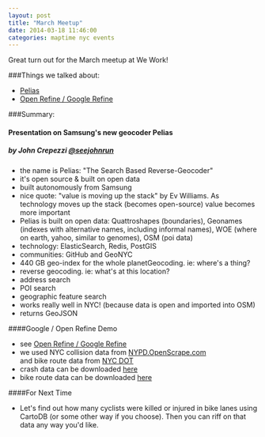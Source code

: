 ```yaml
---
layout: post
title: "March Meetup"
date: 2014-03-18 11:46:00
categories: maptime nyc events
---
```


Great turn out for the March meetup at We Work!  

###Things we talked about:

* [Pelias](https://github.com/mapzen/pelias)
* [Open Refine / Google Refine](http://is.gd/refine)

###Summary: 
#### Presentation on Samsung's new geocoder Pelias
##### by John Crepezzi [@seejohnrun](https://twitter.com/seejohnrun)

* the name is Pelias: "The Search Based Reverse-Geocoder"
* it's open source & built on open data
* built autonomously from Samsung
* nice quote: "value is moving up the stack" by Ev Williams. As technology moves up the stack (becomes open-source) value becomes more important
* Pelias is built on open data: Quattroshapes (boundaries), Geonames (indexes with alternative names, including informal names), WOE (where on earth, yahoo, similar to genomes), OSM (poi data)
* technology: ElasticSearch, Redis, PostGIS
* communities: GitHub and GeoNYC
* 440 GB geo-index for the whole planetGeocoding. ie: where's a thing?
* reverse geocoding. ie: what's at this location?
* address search
* POI search
* geographic feature search
* works really well in NYC! (because data is open and imported into OSM)
* returns GeoJSON  
  


####Google / Open Refine Demo

* see [Open Refine / Google Refine](http://is.gd/refine)
* we used NYC collision data from [NYPD.OpenScrape.com](http://nypd.openscrape.com/#/)  
and bike route data from [NYC DOT](http://www.nyc.gov/html/dot/html/about/datafeeds.shtml)
* crash data can be downloaded [here](http://nypd.openscrape.com/#/collisions.csv.gz)
* bike route data can be downloaded [here](http://www.nyc.gov/html/dot/downloads/misc/2013-nyc-bike-routes.zip)  


####For Next Time
* Let's find out how many cyclists were killed or injured in bike lanes using CartoDB (or some other way if you choose). Then you can riff on that data any way you'd like.